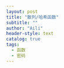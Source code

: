 ```yaml
---
layout: post
title: "散列/哈希函数"
subtitle: ""
author: "Aili"
header-style: text
catalog: true
tags:
  - 函数
  - 密码
---
```

